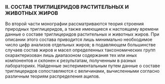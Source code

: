 ### II. СОСТАВ ТРИГЛИЦЕРИДОВ РАСТИТЕЛЬНЫХ И ЖИВОТНЫХ ЖИРОВ

Во второй части монографии рассматриваются теория строения природных триглицеридов, а также имеющиеся к настоящему времени данные о составе триглицеридов растительных и животных жиров. При описании этого состава приводится лишь минимально необходимое число цифр анализов отдельных жиров; в подавляющем большинстве случаев состав жиров и масел определенных таксономических групп охарактеризован лишь диапазоном содержания тех или иных компонентов и склонен к результатам, полученным в разных лабораториях. Найденные экспериментальным путем данные о составе триглицеридов сопоставляются с величинами, вычисленными согласно различным теориям распределения ацилов.

